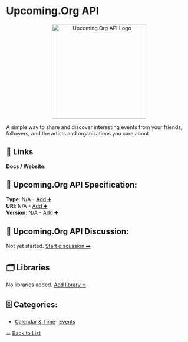 # Upcoming.Org API
<p align="center">
    <img width="256" src="https://raw.githubusercontent.com/apis-list/apis-list/main/apis/upcoming-org-api/logo_256x256.png" alt="Upcoming.Org API Logo"/>
</p>
A simple way to share and discover interesting events from your friends, followers, and the artists and organizations you care about

##  🔗 Links
**Docs / Website**: 

## 🧬 Upcoming.Org API Specification:
**Type**: N/A - [Add ➕](https://github.com/apis-list/apis-list/edit/main/apis.yaml#L21290)  
**URI**: N/A - [Add ➕](https://github.com/apis-list/apis-list/edit/main/apis.yaml#L21290)  
**Version**: N/A - [Add ➕](https://github.com/apis-list/apis-list/edit/main/apis.yaml#L21290)

## 💬 Upcoming.Org API Discussion:
Not yet started. [Start discussion ➡️](https://github.com/apis-list/apis-list/discussions/new)

## 🗂️ Libraries

No libraries added. [Add library ➕](https://github.com/apis-list/apis-list/edit/main/apis.yaml#L21290)    


## 🗄️ Categories:
- [Calendar & Time](https://github.com/apis-list/apis-list#calendar--time-)- [Events](https://github.com/apis-list/apis-list#events-)

🔙  [Back to List](https://github.com/apis-list/apis-list)
